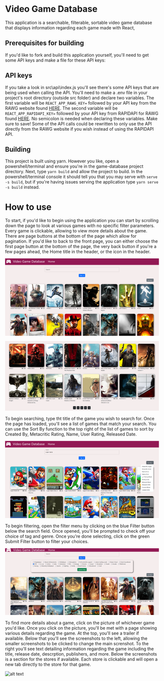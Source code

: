 # Video Game Database

This application is a searchable, filterable, sortable video game database that displays information regarding each game made with React,

## Prerequisites for building

If you'd like to fork and build this application yourself, you'll need to get some API keys and make a file for these API keys:

## API keys

If you take a look in src\api\index.js you'll see there's some API keys that are being used when calling the API. You'll need to make a .env file in your project's root directory (outside src folder) and declare two variables. The first variable will be <code>REACT_APP_RAWG_KEY=</code> followed by your API key from the RAWG website found <a href="https://rawg.io/apidocs">HERE</a>. The second variable will be <code>REACT_APP_RAPIDAPI_KEY=</code> followed by your API key from RAPIDAPI for RAWG found <a href="https://rapidapi.com/accujazz/api/rawg-video-games-database/">HERE</a>. No semicolon is needed when declaring these variables. Make sure to save! Some of the API calls could be rewritten to only use the API directly from the RAWG website if you wish instead of using the RAPIDAPI API.

## Building

This project is built using yarn. However you like, open a powershell/terminal and ensure you're in the game-database project directory. Next, type <code>yarn build</code> and allow the project to build. In the powershell/terminal console it should tell you that you may serve with <code>serve -s build</code>, but if you're having issues serving the application type <code>yarn serve -s build</code> instead.

# How to use

To start, if you'd like to begin using the application you can start by scrolling down the page to look at various games with no specific filter parameters. Every game is clickable, allowing to view more details about the game. There are page buttons at the bottom of the page which allow for pagination. If you'd like to back to the front page, you can either choose the first page button at the bottom of the page, the very back button if you're a few pages ahead, the Home title in the header, or the icon in the header.

![alt text](./README_images/front-page.PNG)

![alt text](./README_images/pagination.PNG)

To begin searching, type tht title of the game you wish to search for. Once the page has loaded, you'll see a list of games that match your search. You can use the Sort By function to the top right of the list of games to sort by Created By, Metacritic Rating, Name, User Rating, Released Date.

![alt text](./README_images/search-sort.PNG)

To begin filtering, open the filter menu by clicking on the blue Filter button below the search field. Once opened, you'll be prompted to check off your choice of tag and genre. Once you're done selecting, click on the green Submit Filter button to filter your choices.

![alt text](./README_images/filter.PNG)

To find more details about a game, click on the picture of whichever game you'd like. Once you click on the picture, you'll be met with a page showing various details regarding the game. At the top, you'll see a trailer if available. Below that you'll see the screenshots to the left, allowing the smaller screenshots to be clicked to change the main screnshot. To the right you'll see text detailing information regarding the game including the title, release date, descrption, publishers, and more. Below the screenshots is a section for the stores if available. Each store is clickable and will open a new tab directly to the store for that game. 

![alt text](./README_images/game.gif)